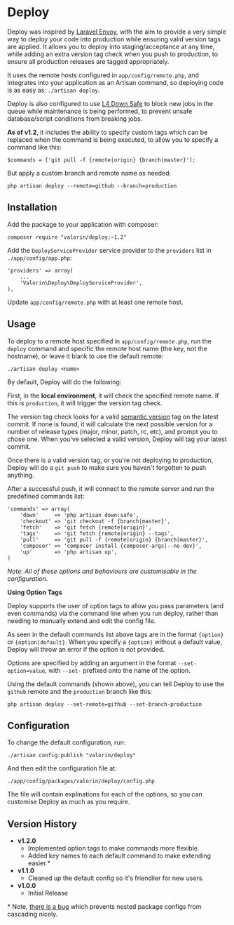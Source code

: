 Deploy
======

Deploy was inspired by [Laravel Envoy](laravel.com/docs/ssh#envoy-task-runner), with the aim to provide a very simple
way to deploy your code into production while ensuring valid version tags are applied.
It allows you to deploy into staging/acceptance at any time, while adding an extra version tag check when you push to
production, to ensure all production releases are tagged appropriately.

It uses the remote hosts configured in `app/config/remote.php`, and integrates into your application as an Artisan
command, so deploying code is as easy as: `./artisan deploy`.

Deploy is also configured to use [L4 Down Safe](https://github.com/valorin/l4-down-safe) to block new jobs in the queue
while maintenance is being performed, to prevent unsafe database/script conditions from breaking jobs.

**As of v1.2**, it includes the ability to specify custom tags which can be replaced
when the command is being executed, to allow you to specify a command like this:

```
$commands = ['git pull -f {remote|origin} {branch|master}'];
```
But apply a custom branch and remote name as needed:
```
php artisan deploy --remote=github --branch=production
```

Installation
------------

Add the package to your application with composer:

```
composer require "valorin/deploy:~1.2"
```

Add the `DeployServiceProvider` service provider to the `providers` list in `./app/config/app.php`:

```
'providers' => array(
    ...
    'Valorin\Deploy\DeployServiceProvider',
),
```

Update `app/config/remote.php` with at least one remote host.

Usage
-----

To deploy to a remote host specified in `app/config/remote.php`, run the `deploy` command and specific the remote host name (the key, not the hostname), or leave it blank to use the default remote:

```
./artisan deploy <name>
```

By default, Deploy will do the following:

First, in the **local environment**, it will check the specified remote name.
If this is `production`, it will trigger the version tag check.

The version tag check looks for a valid [semantic version](http://semver.org/) tag on
the latest commit. If none is found, it will calculate the next possible version for
a number of release types (major, minor, patch, rc, etc), and prompt you to chose one.
When you've selected a valid version, Deploy will tag your latest commit.

Once there is a valid version tag, or you're not deploying to production, Deploy will
do a `git push` to make sure you haven't forgotten to push anything.

After a successful push, it will connect to the remote server and run the predefined commands list:

```
'commands' => array(
    'down'     => 'php artisan down:safe',
    'checkout' => 'git checkout -f {branch|master}',
    'fetch'    => 'git fetch {remote|origin}',
    'tags'     => 'git fetch {remote|origin} --tags',
    'pull'     => 'git pull -f {remote|origin} {branch|master}',
    'composer' => 'composer install {composer-args|--no-dev}',
    'up'       => 'php artisan up',
)
```

*Note: All of these options and behaviours are customisable in the configuration.*

**Using Option Tags**

Deploy supports the user of option tags to allow you pass parameters (and even
commands) via the command line when you run deploy, rather than needing to manually
extend and edit the config file.

As seen in the default commands list above tags are in the format `{option}` or
`{option|default}`. When you specify a `{option}` without a default value, Deploy will
throw an error if the option is not provided.

Options are specified by adding an argument in the format `--set-option=value`, with `--set-` prefixed
onto the name of the option.

Using the default commands (shown above), you can tell Deploy to use the `github` remote and
the `production` branch like this:

```
php artisan deploy --set-remote=github --set-branch-production
```

Configuration
-------------

To change the default configuration, run:

```
./artisan config:publish "valorin/deploy"
```

And then edit the configuration file at:

```
./app/config/packages/valorin/deploy/config.php
```

The file will contain explinations for each of the options, so you can customise
Deploy as much as you require.

Version History
---------------

- **v1.2.0**
    - Implemented option tags to make commands more flexible.
    - Added key names to each default command to make extending easier.*
- **v1.1.0**
    - Cleaned up the default config so it's friendlier for new users.
- **v1.0.0**
    - Initial Release

\* Note, [there is a bug](https://github.com/laravel/framework/pull/5531) which prevents nested package configs from cascading nicely.
